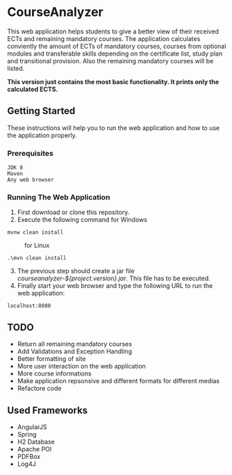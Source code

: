 # CourseAnalyzer

This web application helps students to give a better view of their received ECTs and remaining mandatory courses. The application calculates conviently the amount of ECTs of mandatory courses, courses from optional modules and transferable skills depending on the certificate list, study plan and transitional provision. Also the remaining mandatory courses will be listed.

**This version just contains the most basic functionality. It prints only the calculated ECTS.**

## Getting Started

These instructions will help you to run the web application and how to use the application properly.

### Prerequisites

```
JDK 8
Maven
Any web browser
```

### Running The Web Application

1) First download or clone this repository. 
2) Execute the following command for Windows
```
mvnw clean install
```
&nbsp;&nbsp;&nbsp;&nbsp;&nbsp;&nbsp;&nbsp;&nbsp;&nbsp;&nbsp;for Linux
```
.\mvn clean install
```

3) The previous step should create a jar file *courseanalyzer-${project.version}.jar*. This file has to be executed.
4) Finally start your web browser and type the following URL to run the web application:
```
localhost:8080
```

## TODO

* Return all remaining mandatory courses
* Add Validations and Exception Handling
* Better formatting of site
* More user interaction on the web application
* More course informations
* Make application repsonsive and different formats for different medias
* Refactore code


## Used Frameworks

* AngularJS
* Spring
* H2 Database
* Apache POI
* PDFBox
* Log4J

